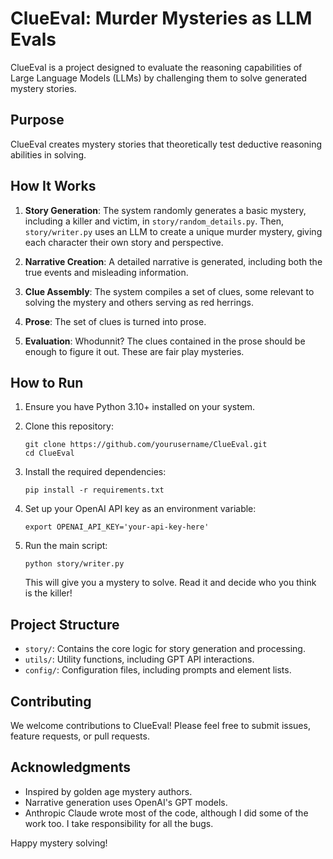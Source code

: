 # ClueEval: Murder Mysteries as LLM Evals

ClueEval is a project designed to evaluate the reasoning capabilities of Large Language Models (LLMs) by challenging them to solve generated mystery stories. 

## Purpose

ClueEval creates mystery stories that theoretically test deductive reasoning abilities in solving.

## How It Works

1. **Story Generation**: The system randomly generates a basic mystery, including a killer and victim, in `story/random_details.py`. Then, `story/writer.py` uses an LLM to create a unique murder mystery, giving each character their own story and perspective.

2. **Narrative Creation**: A detailed narrative is generated, including both the true events and misleading information.

3. **Clue Assembly**: The system compiles a set of clues, some relevant to solving the mystery and others serving as red herrings.

4. **Prose**: The set of clues is turned into prose.

5. **Evaluation**: Whodunnit? The clues contained in the prose should be enough to figure it out. These are fair play mysteries.

## How to Run

1. Ensure you have Python 3.10+ installed on your system.

2. Clone this repository:
   ```
   git clone https://github.com/yourusername/ClueEval.git
   cd ClueEval
   ```

3. Install the required dependencies:
   ```
   pip install -r requirements.txt
   ```

4. Set up your OpenAI API key as an environment variable:
   ```
   export OPENAI_API_KEY='your-api-key-here'
   ```

5. Run the main script:
   ```
   python story/writer.py
   ```
   
   This will give you a mystery to solve. Read it and decide who you think is the killer!

## Project Structure

- `story/`: Contains the core logic for story generation and processing.
- `utils/`: Utility functions, including GPT API interactions.
- `config/`: Configuration files, including prompts and element lists.

## Contributing

We welcome contributions to ClueEval! Please feel free to submit issues, feature requests, or pull requests.

## Acknowledgments

- Inspired by golden age mystery authors.
- Narrative generation uses OpenAI's GPT models.
- Anthropic Claude wrote most of the code, although I did some of the work too. I take responsibility for all the bugs.

Happy mystery solving!
